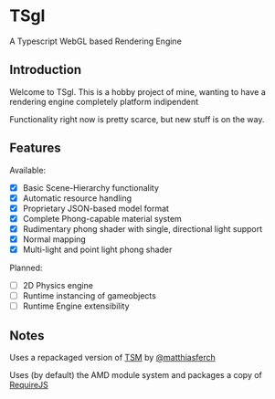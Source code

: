 # TSgl
A Typescript WebGL based Rendering Engine

## Introduction

Welcome to TSgl. This is a hobby project of mine, wanting to have a rendering engine completely platform indipendent

Functionality right now is pretty scarce, but new stuff is on the way.

## Features

Available:

* [x] Basic Scene-Hierarchy functionality
* [x] Automatic resource handling
* [x] Proprietary JSON-based model format
* [x] Complete Phong-capable material system
* [x] Rudimentary phong shader with single, directional light support
* [x] Normal mapping
* [x] Multi-light and point light phong shader

Planned:


* [ ] 2D Physics engine
* [ ] Runtime instancing of gameobjects
* [ ] Runtime Engine extensibility

## Notes

Uses a repackaged version of [TSM](https://github.com/matthiasferch/TSM) by [@matthiasferch](https://github.com/matthiasferch)

Uses (by default) the AMD module system and packages a copy of [RequireJS](http://requirejs.org/)
